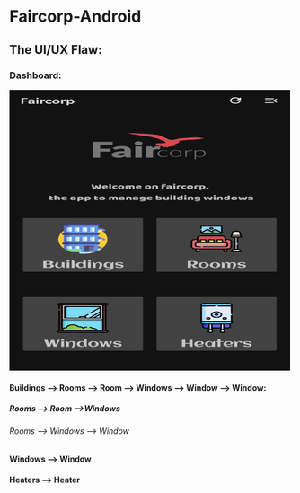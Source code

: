# Faircorp-Android
## The UI/UX Flaw:
### Dashboard:
<img src="/Photos/1-1.jpg"  width="500" height="500"/>

#### Buildings --> Rooms --> Room --> Windows --> Window --> Window:
##### Rooms --> Room -->Windows
###### Rooms --> Windows --> Window
#### Windows --> Window
#### Heaters --> Heater
